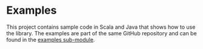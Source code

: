 Examples
========

This project contains sample code in Scala and Java that shows how to use the library. The examples
are part of the same GitHub repository and can be found in the [examples sub-module](https://github.com/DANS-KNAW/dans-dataverse-scala-lib/tree/master/examples/).

